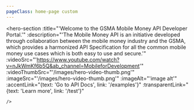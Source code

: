 ```yaml
---
pageClass: home-page custom
---
```


  <hero-section 
    :title="'Welcome to the GSMA Mobile Money API Developer Portal.'"
    :description="'The Mobile Money API is an initiative developed through collaboration between the mobile money industry and the GSMA, which provides a harmonized API Specification for all the common mobile money use cases which is both easy to use and secure.'"
    :videoSrc="'https://www.youtube.com/watch?v=nJkWmKf6b5Q&ab_channel=MobileforDevelopment'"
    :videoThumbSrc="'/images/hero-video-thumb.png'"
    :imageSrc="'/images/hero-video-thumb.png'"
    :imageAlt="'image alt'" 
    :accentLink="{text: 'Go to API Docs', link: '/examples'}"
    :transparentLink="{text: 'Learn more', link: '/test'}"
    
    />

  <what-you-get/>

  <benefits-list/>

  <mm-metrics/>

  <industries/>
  
  <use-case/>

  <specific-grid-section
  :cards="[
    {
      image: 'https://via.placeholder.com/400x400/F8F8F9/DE002B?text=placeholder',
      title: 'Compliance platform',
      description: 'Dictumst habitasse ultrices elementum, consequat ultrices purus volutpat. Posuere amet amet, cum justo bibendum morbi. Auctor interdum morbi non platea justo, et neque.',
      btnText: 'Learn more',
      link: '#',
    },
    {
      image: 'https://via.placeholder.com/400x400/F8F8F9/DE002B?text=placeholder',
      title: 'Collaboration platform',
      description: 'Dictumst habitasse ultrices elementum, consequat ultrices purus volutpat. Posuere amet amet, cum justo bibendum morbi. Auctor interdum morbi non platea justo, et neque.',
      btnText: 'Learn more',
      link: '#',
    },
  ]"
/>

  <get-started
  :sectionTitle="'Get Started with Development'"
  :sectionDescription="'We offers a powerful and easy to use tools to take full advantage of the Mobile Money API Specification.'"
  :borderedLink="{text: 'Learn more', link: '/test'}"
  :accentLink="{text: 'Start developing', link: '/examples'}"
  />
  <testimonials-slider
  :slides="[
        {
          image: '/images/slide-item-1.jpg',
          description: 'Quisque bibendum elit purus ultricies. Nam imperdiet praesent cursus congue euismod volutpat.\n' +
          'Scelerisque hendrerit sagittis, sit aliquet id sodales dictum pellentesque quis. Lobortis ultrices\n' +
          'ultrices integer urna, pharetra.',
          author: 'John Smith',
          position: 'Developer at Porto',
        },
        {
          image: 'https://via.placeholder.com/400x400/F8F8F9/DE002B?text=placeholder-1',
          description: 'Text for test 1',
          author: 'Test 1',
          position: 'Test 1',
        },
        {
          image: 'https://via.placeholder.com/400x400/F8F8F9/DE002B?text=placeholder-2',
          description: 'Text for test 2',
          author: 'Test 2',
          position: 'Test 2',
        },
        {
          image: 'https://via.placeholder.com/400x400/F8F8F9/DE002B?text=placeholder-3',
          description: 'Text for test 3',
          author: 'Test 3',
          position: 'Test 3',
        },
        {
          image: 'https://via.placeholder.com/400x400/F8F8F9/DE002B?text=placeholder-4',
          description: 'Text for test 4',
          author: 'Test 4',
          position: 'Test 4',
        },
    ]"
  />
